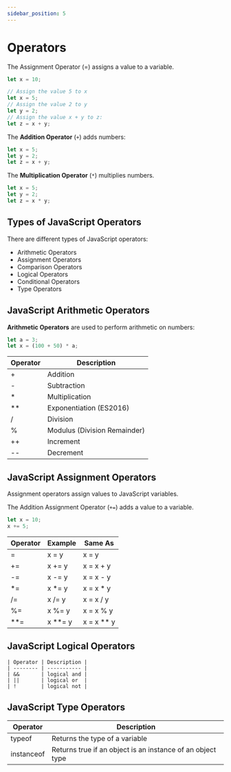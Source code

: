 ```yaml
---
sidebar_position: 5
---
```


# Operators

The Assignment Operator (=) assigns a value to a variable.

```js
let x = 10;
```

```js
// Assign the value 5 to x
let x = 5;
// Assign the value 2 to y
let y = 2;
// Assign the value x + y to z:
let z = x + y;
```

The **Addition Operator** (`+`) adds numbers:

```js
let x = 5;
let y = 2;
let z = x + y;
```

The **Multiplication Operator** (`*`) multiplies numbers.

```js
let x = 5;
let y = 2;
let z = x * y;
```

## Types of JavaScript Operators

There are different types of JavaScript operators:

- Arithmetic Operators
- Assignment Operators
- Comparison Operators
- Logical Operators
- Conditional Operators
- Type Operators

## JavaScript Arithmetic Operators

**Arithmetic Operators** are used to perform arithmetic on numbers:

```js
let a = 3;
let x = (100 + 50) * a;
```

| Operator | Description                  |
| -------- | ---------------------------- |
| +        | Addition                     |
| -        | Subtraction                  |
| \*       | Multiplication               |
| \*\*     | Exponentiation (ES2016)      |
| /        | Division                     |
| %        | Modulus (Division Remainder) |
| ++       | Increment                    |
| --       | Decrement                    |

## JavaScript Assignment Operators

Assignment operators assign values to JavaScript variables.

The Addition Assignment Operator (`+=`) adds a value to a variable.

```js
let x = 10;
x += 5;
```

| Operator | Example   | Same As      |
| -------- | --------- | ------------ |
| =        | x = y     | x = y        |
| +=       | x += y    | x = x + y    |
| -=       | x -= y    | x = x - y    |
| \*=      | x \*= y   | x = x \* y   |
| /=       | x /= y    | x = x / y    |
| %=       | x %= y    | x = x % y    |
| \*\*=    | x \*\*= y | x = x \*\* y |

## JavaScript Logical Operators

```
| Operator | Description |
| -------- | ----------- |
| &&       | logical and |
| ||       | logical or  |
| !        | logical not |
```

## JavaScript Type Operators

| Operator   | Description                                                |
| ---------- | ---------------------------------------------------------- |
| typeof     | Returns the type of a variable                             |
| instanceof | Returns true if an object is an instance of an object type |
